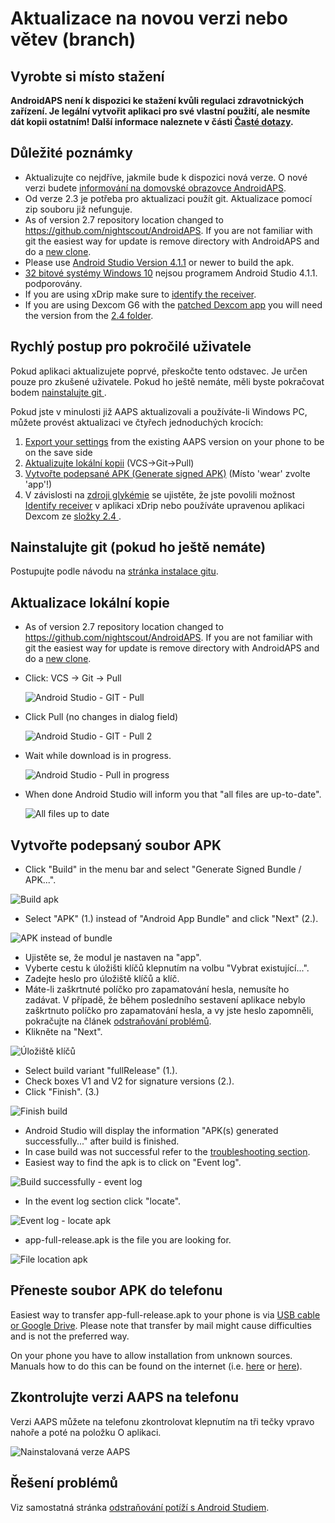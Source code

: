 # Aktualizace na novou verzi nebo větev (branch)

## Vyrobte si místo stažení

**AndroidAPS není k dispozici ke stažení kvůli regulaci zdravotnických zařízení. Je legální vytvořit aplikaci pro své vlastní použití, ale nesmíte dát kopii ostatním! Další informace naleznete v části [Časté dotazy](../Getting-Started/FAQ.md).**

## Důležité poznámky

* Aktualizujte co nejdříve, jakmile bude k dispozici nová verze. O nové verzi budete [informování na domovské obrazovce AndroidAPS](../Installing-AndroidAPS/Releasenotes#release-notes).
* Od verze 2.3 je potřeba pro aktualizaci použít git. Aktualizace pomocí zip souboru již nefunguje.
* As of version 2.7 repository location changed to <https://github.com/nightscout/AndroidAPS>. If you are not familiar with git the easiest way for update is remove directory with AndroidAPS and do a [new clone](../Installing-AndroidAPS/Building-APK.md).
* Please use [Android Studio Version 4.1.1](https://developer.android.com/studio/) or newer to build the apk.
* [32 bitové systémy Windows 10](../Installing-AndroidAPS/troubleshooting_androidstudio#unable-to-start-daemon-process) nejsou programem Android Studio 4.1.1. podporovány.
* If you are using xDrip make sure to [identify the receiver](../Configuration/xdrip#identify-receiver).
* If you are using Dexcom G6 with the [patched Dexcom app](../Hardware/DexcomG6#if-using-g6-with-patched-dexcom-app) you will need the version from the [2.4 folder](https://github.com/dexcomapp/dexcomapp/tree/master/2.4).

## Rychlý postup pro pokročilé uživatele

Pokud aplikaci aktualizujete poprvé, přeskočte tento odstavec. Je určen pouze pro zkušené uživatele. Pokud ho ještě nemáte, měli byste pokračovat bodem [ nainstalujte git ](../Installing-AndroidAPS/git-install.rst).

Pokud jste v minulosti již AAPS aktualizovali a používáte-li Windows PC, můžete provést aktualizaci ve čtyřech jednoduchých krocích:

1. [Export your settings](../Usage/ExportImportSettings#export-settings) from the existing AAPS version on your phone to be on the save side
2. [Aktualizujte lokální kopii](../Installing-AndroidAPS/Update-to-new-version#update-your-local-copy) (VCS->Git->Pull)
3. [Vytvořte podepsané APK (Generate signed APK)](../Installing-AndroidAPS/Update-to-new-version#generate-signed-apk) (Místo 'wear' zvolte 'app'!)
4. V závislosti na [zdroji glykémie](../Configuration/BG-Source.rst) se ujistěte, že jste povolili možnost [Identify receiver](../Configuration/xdrip#identify-receiver) v aplikaci xDrip nebo používáte upravenou aplikaci Dexcom ze [složky 2.4 ](https://github.com/dexcomapp/dexcomapp/tree/master/2.4).

## Nainstalujte git (pokud ho ještě nemáte)

Postupujte podle návodu na [stránka instalace gitu](../Installing-AndroidAPS/git-install.rst).

## Aktualizace lokální kopie

* As of version 2.7 repository location changed to <https://github.com/nightscout/AndroidAPS>. If you are not familiar with git the easiest way for update is remove directory with AndroidAPS and do a [new clone](../Installing-AndroidAPS/Building-APK.md).
* Click: VCS -> Git -> Pull
    
    ![Android Studio - GIT - Pull](../images/AndroidStudio361_Update01.png)

* Click Pull (no changes in dialog field)
    
    ![Android Studio - GIT - Pull 2](../images/AndroidStudio361_Update02a.png)

* Wait while download is in progress.
    
    ![Android Studio - Pull in progress](../images/AndroidStudio361_Update03.png)

* When done Android Studio will inform you that "all files are up-to-date".
    
    ![All files up to date](../images/AndroidStudio361_Update04.png)

## Vytvořte podepsaný soubor APK

<!--- Text is maintained in page building-apk.md --->

* Click "Build" in the menu bar and select "Generate Signed Bundle / APK...".

![Build apk](../images/AndroidStudio361_27.png)

* Select "APK" (1.) instead of "Android App Bundle" and click "Next" (2.).

![APK instead of bundle](../images/AndroidStudio361_28.png)

* Ujistěte se, že modul je nastaven na "app".
* Vyberte cestu k úložišti klíčů klepnutím na volbu "Vybrat existující...".
* Zadejte heslo pro úložiště klíčů a klíč.
* Máte-li zaškrtnuté políčko pro zapamatování hesla, nemusíte ho zadávat. V případě, že během posledního sestavení aplikace nebylo zaškrtnuto políčko pro zapamatování hesla, a vy jste heslo zapomněli, pokračujte na článek [odstraňování problémů](../Installing-AndroidAPS/troubleshooting_androidstudio#lost-keystore).
* Klikněte na "Next".

![Úložiště klíčů](../images/AndroidStudio361_Update05.png)

* Select build variant "fullRelease" (1.). 
* Check boxes V1 and V2 for signature versions (2.).
* Click "Finish". (3.)

![Finish build](../images/AndroidStudio361_32.png)

* Android Studio will display the information "APK(s) generated successfully..." after build is finished.
* In case build was not successful refer to the [troubleshooting section](../Installing-AndroidAPS/troubleshooting_androidstudio.rst).
* Easiest way to find the apk is to click on "Event log".

![Build successfully - event log](../images/AndroidStudio361_33.png)

* In the event log section click "locate".

![Event log - locate apk](../images/AndroidStudio361_34.png)

* app-full-release.apk is the file you are looking for.

![File location apk](../images/AndroidStudio361_35.png)

## Přeneste soubor APK do telefonu

Easiest way to transfer app-full-release.apk to your phone is via [USB cable or Google Drive](https://support.google.com/android/answer/9064445?hl=en). Please note that transfer by mail might cause difficulties and is not the preferred way.

On your phone you have to allow installation from unknown sources. Manuals how to do this can be found on the internet (i.e. [here](https://www.expressvpn.com/de/support/vpn-setup/enable-apk-installs-android/) or [here](https://www.androidcentral.com/unknown-sources)).

## Zkontrolujte verzi AAPS na telefonu

Verzi AAPS můžete na telefonu zkontrolovat klepnutím na tři tečky vpravo nahoře a poté na položku O aplikaci.

![Nainstalovaná verze AAPS](../images/Update_VersionCheck.png)

## Řešení problémů

Viz samostatná stránka [odstraňování potíží s Android Studiem](../Installing-AndroidAPS/troubleshooting_androidstudio.rst).